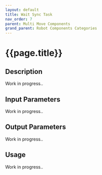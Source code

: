 ```yaml
---
layout: default
title: Wait Sync Task
nav_order: 7
parent: Multi Move Components
grand_parent: Robot Components Categories
---
```


# **{{page.title}}**

## **Description**

Work in progress..

## **Input Parameters**

Work in progress..

## **Output Parameters**

Work in progress..

## **Usage**

Work in progress..

